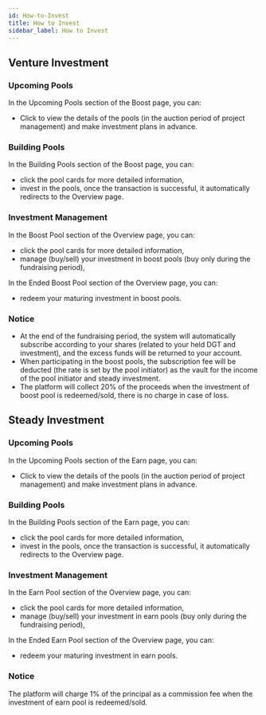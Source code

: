 ```yaml
---
id: How-to-Invest
title: How to Invest
sidebar_label: How to Invest
---
```


## Venture Investment
### Upcoming Pools
In the Upcoming Pools section of the Boost page, you can:

- Click to view the details of the pools (in the auction period of project management) and make investment plans in advance.
### Building Pools
In the Building Pools section of the Boost page, you can:

- click the pool cards for more detailed information,
- invest in the pools, once the transaction is successful, it automatically redirects to the Overview page.
### Investment Management
In the Boost Pool section of the Overview page, you can:

- click the pool cards for more detailed information,
- manage (buy/sell) your investment in boost pools (buy only during the fundraising period),

In the Ended Boost Pool section of the Overview page, you can:

-  redeem your maturing investment in boost pools.
### Notice

-  At the end of the fundraising period, the system will automatically subscribe according to your shares (related to your held DGT and investment), and the excess funds will be returned to your account.
- When participating in the boost pools, the subscription fee will be deducted (the rate is set by the pool initiator) as the vault for the income of the pool initiator and steady investment.
- The platform will collect 20% of the proceeds when the investment of boost pool is redeemed/sold, there is no charge in case of loss.
## Steady Investment
### Upcoming Pools
In the Upcoming Pools section of the Earn page, you can:

- Click to view the details of the pools (in the auction period of project management) and make investment plans in advance.
### Building Pools
In the Building Pools section of the Earn page, you can:

- click the pool cards for more detailed information,
- invest in the pools, once the transaction is successful, it automatically redirects to the Overview page.
### Investment Management
In the Earn Pool section of the Overview page, you can:

- click the pool cards for more detailed information,
- manage (buy/sell) your investment in earn pools (buy only during the fundraising period),

In the Ended Earn Pool section of the Overview page, you can:

-  redeem your maturing investment in earn pools.
### Notice
The platform will charge 1% of the principal as a commission fee when the investment of earn pool is redeemed/sold.
